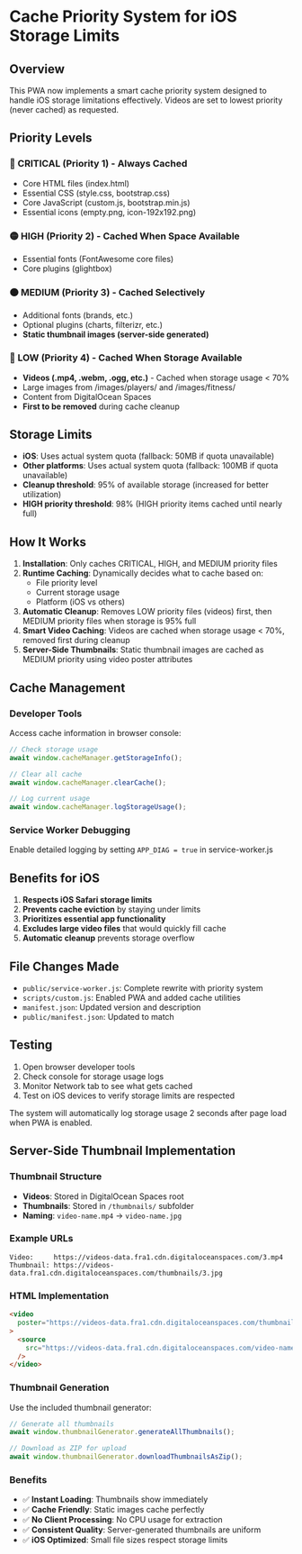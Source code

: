 # Cache Priority System for iOS Storage Limits

## Overview

This PWA now implements a smart cache priority system designed to handle iOS storage limitations effectively. Videos are set to lowest priority (never cached) as requested.

## Priority Levels

### 🔴 CRITICAL (Priority 1) - Always Cached

- Core HTML files (index.html)
- Essential CSS (style.css, bootstrap.css)
- Core JavaScript (custom.js, bootstrap.min.js)
- Essential icons (empty.png, icon-192x192.png)

### 🟡 HIGH (Priority 2) - Cached When Space Available

- Essential fonts (FontAwesome core files)
- Core plugins (glightbox)

### 🟠 MEDIUM (Priority 3) - Cached Selectively

- Additional fonts (brands, etc.)
- Optional plugins (charts, filterizr, etc.)
- **Static thumbnail images (server-side generated)**

### 🔵 LOW (Priority 4) - Cached When Storage Available

- **Videos (.mp4, .webm, .ogg, etc.)** - Cached when storage usage < 70%
- Large images from /images/players/ and /images/fitness/
- Content from DigitalOcean Spaces
- **First to be removed** during cache cleanup

## Storage Limits

- **iOS**: Uses actual system quota (fallback: 50MB if quota unavailable)
- **Other platforms**: Uses actual system quota (fallback: 100MB if quota unavailable)
- **Cleanup threshold**: 95% of available storage (increased for better utilization)
- **HIGH priority threshold**: 98% (HIGH priority items cached until nearly full)

## How It Works

1. **Installation**: Only caches CRITICAL, HIGH, and MEDIUM priority files
2. **Runtime Caching**: Dynamically decides what to cache based on:
   - File priority level
   - Current storage usage
   - Platform (iOS vs others)
3. **Automatic Cleanup**: Removes LOW priority files (videos) first, then MEDIUM priority files when storage is 95% full
4. **Smart Video Caching**: Videos are cached when storage usage < 70%, removed first during cleanup
5. **Server-Side Thumbnails**: Static thumbnail images are cached as MEDIUM priority using video poster attributes

## Cache Management

### Developer Tools

Access cache information in browser console:

```javascript
// Check storage usage
await window.cacheManager.getStorageInfo();

// Clear all cache
await window.cacheManager.clearCache();

// Log current usage
await window.cacheManager.logStorageUsage();
```

### Service Worker Debugging

Enable detailed logging by setting `APP_DIAG = true` in service-worker.js

## Benefits for iOS

1. **Respects iOS Safari storage limits**
2. **Prevents cache eviction** by staying under limits
3. **Prioritizes essential app functionality**
4. **Excludes large video files** that would quickly fill cache
5. **Automatic cleanup** prevents storage overflow

## File Changes Made

- `public/service-worker.js`: Complete rewrite with priority system
- `scripts/custom.js`: Enabled PWA and added cache utilities
- `manifest.json`: Updated version and description
- `public/manifest.json`: Updated to match

## Testing

1. Open browser developer tools
2. Check console for storage usage logs
3. Monitor Network tab to see what gets cached
4. Test on iOS devices to verify storage limits are respected

The system will automatically log storage usage 2 seconds after page load when PWA is enabled.

## Server-Side Thumbnail Implementation

### **Thumbnail Structure**

- **Videos**: Stored in DigitalOcean Spaces root
- **Thumbnails**: Stored in `/thumbnails/` subfolder
- **Naming**: `video-name.mp4` → `video-name.jpg`

### **Example URLs**

```
Video:     https://videos-data.fra1.cdn.digitaloceanspaces.com/3.mp4
Thumbnail: https://videos-data.fra1.cdn.digitaloceanspaces.com/thumbnails/3.jpg
```

### **HTML Implementation**

```html
<video
  poster="https://videos-data.fra1.cdn.digitaloceanspaces.com/thumbnails/video-name.jpg"
>
  <source
    src="https://videos-data.fra1.cdn.digitaloceanspaces.com/video-name.mp4"
  />
</video>
```

### **Thumbnail Generation**

Use the included thumbnail generator:

```javascript
// Generate all thumbnails
await window.thumbnailGenerator.generateAllThumbnails();

// Download as ZIP for upload
await window.thumbnailGenerator.downloadThumbnailsAsZip();
```

### **Benefits**

- ✅ **Instant Loading**: Thumbnails show immediately
- ✅ **Cache Friendly**: Static images cache perfectly
- ✅ **No Client Processing**: No CPU usage for extraction
- ✅ **Consistent Quality**: Server-generated thumbnails are uniform
- ✅ **iOS Optimized**: Small file sizes respect storage limits
